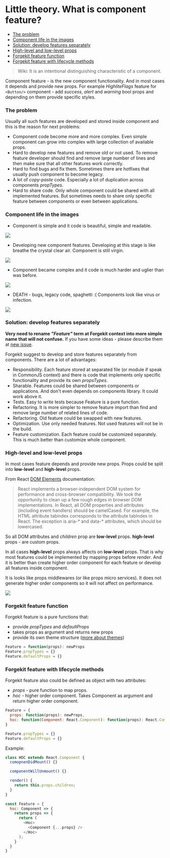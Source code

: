# Little theory. What is component feature?

- [The problem](#the-problem)
- [Component life in the images](#component-life-in-the-images)
- [Solution: develop features separately](#solution-develop-features-separately)
- [High-level and low-level props](#high-level-and-low-level-props)
- [Forgekit feature function](#forgekit-feature-function)
- [Forgekit feature with lifecycle methods](#forgekit-feature-with-lifecycle-methods)

> Wiki: It is an intentional distinguishing characteristic of a component.

Component feature - is the new component functionality. And in most cases it depends and provide new props.
For example *HighliteFlags* feature for `<Button/>` component - add *success*, *alert* and *warning* bool props and depending on them provide specific styles.

### The problem

Usually all such features are developed and stored inside component and this is the reason for next problems:

* Component code become more and more complex. Even simple component can grow into complex with large collection of available props.
* Hard to develop new features and remove old or not used. To remove feature developer should find and remove large number of lines and then make sure that all other features work correctly.
* Hard to find bugs and fix them. Sometimes there are hotfixes that usually push component to become legacy.
* A lot of *copy-paste* code. Especially a lot of duplication across components *propTypes*.
* Hard to share code. Only whole component could be shared with all implemented features. But sometimes needs to share only specific feature between components or even between applications.

### Component life in the images

* Component is simple and it code is beautiful, simple and readable.

<img src="https://raw.githubusercontent.com/tuchk4/forgekit/master/docs/images/component.png">

* Developing new component features. Developing at this stage is like breathe the crystal clear air. Component is still virgin.

<img src="https://raw.githubusercontent.com/tuchk4/forgekit/master/docs/images/component-with-features.png">

* Component became complex and it code is much harder and uglier than was before.

<img src="https://raw.githubusercontent.com/tuchk4/forgekit/master/docs/images/component-with-added-features.png">

* DEATH - bugs, legacy code, spaghetti :( Components look like virus or infection.

<img src="https://raw.githubusercontent.com/tuchk4/forgekit/master/docs/images/component-became-complex.png">

### Solution: develop features separately

**Very need to rename *"Feature"* term at Forgekit context into more simple name that will not confuse.** If you have some ideas - please describe them at [new issue](https://github.com/tuchk4/forgekit/issues/new).

Forgekit suggest to develop and store features separately from components. There are a lot of advantages:

* Responsibility. Each feature stored at separated file (or module if speak in CommonJS context) and there is code that implements only specific functionality and provide its own *propsTypes*.
* Sharable. Features could be shared between components or applications. And don't even depends on components library. It could work above it.
* Tests. Easy to write tests because Feature is a pure function.
* Refactoring. It is more simpler to remove feature import than find and remove large number of related lines of code.
* Refactoring. Old feature could be swapped with new features.
* Optimization. Use only needed features. Not used features will not be in the build.
* Feature customization. Each feature could be customized separately. This is much better than customize whole component.


### High-level and low-level props

In most cases feature depends and provide new props.
Props could be split into **low-level** and **high-level** props.

From React [DOM Elements](https://facebook.github.io/react/docs/dom-elements.html) documentation:

> React implements a browser-independent DOM system for performance and cross-browser compatibility. We took the opportunity to clean up a few rough edges in browser DOM implementations.
In React, all DOM properties and attributes (including event handlers) should be camelCased. For example, the HTML attribute tabindex corresponds to the attribute tabIndex in React. The exception is aria-* and data-* attributes, which should be lowercased.

So all DOM attributes and *children* prop are **low-level** props.
**high-level** props - are custom props.

In all cases **high-level** props always affects on **low-level** props.
That is why most features could be implemented by mapping props before *render*. And it is better than create higher order component for each feature or develop all features inside component.

It is looks like props middlewares (or like props micro services).
It does not generate higher order components so it will not affect on performance.

<img src="https://raw.githubusercontent.com/tuchk4/forgekit/master/docs/images/props-as-middleware.png">

### Forgekit feature function

Forgekit feature is a pure functions that:

* provide *propTypes* and *defaultProps*
* takes props as argument and returns new props
* provide its own theme structure ([more about themes](./theme.md))

```js
Feature = function(props): newProps
Feature.propTypes = {}
Feature.defaultProps = {}
```

### Forgekit feature with lifecycle methods

Forgekit feature also could be defined as object with two attributes:

* *props* - pure function to map props.
* *hoc* - higher order component. Takes Component as argument and return higher order component.

```js
Feature = {
  props: function(props): newProps,
  hoc: function(Component: React.Component): function(props): React.Component
}

Feature.propTypes = {}
Feature.defaultProps = {}
```

Example:

```js
class HOC extends React.Component {
  comopnenDidMount() {}

  componentWillUnmount() {}

  render() {
    return this.props.children;
  }
}

const Feature = {
  hoc: Component => {
    return props => {
      return (
        <Hoc>
          <Component {...props} />
        </Hoc>
      );
    }
  }
}
```
